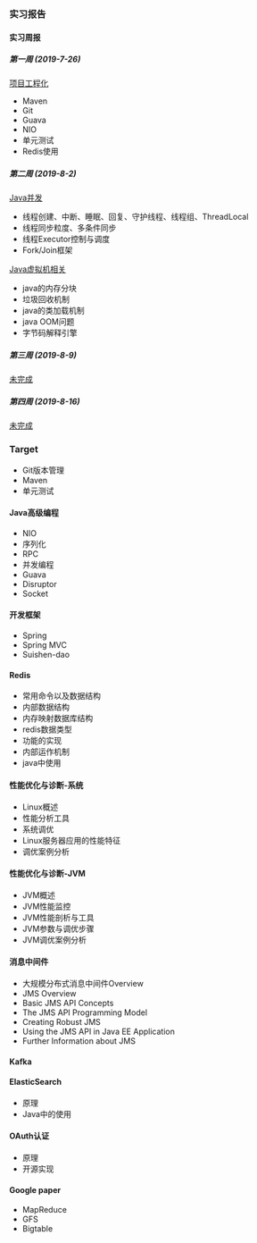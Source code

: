 ### 实习报告

#### 实习周报

##### 第一周 (2019-7-26)

[项目工程化](https://sunxiaohang.github.io/2019/07/26/实习周报.html)

- Maven
- Git
- Guava
- NIO
- 单元测试
- Redis使用

##### 第二周 (2019-8-2)

[Java并发](https://sunxiaohang.github.io/2019/08/02/JavaConcurrenceCookBook.html)

- 线程创建、中断、睡眠、回复、守护线程、线程组、ThreadLocal
- 线程同步粒度、多条件同步
- 线程Executor控制与调度
- Fork/Join框架

[Java虚拟机相关](https://sunxiaohang.github.io/2019/08/02/深入理解java虚拟机.html)

- java的内存分块
- 垃圾回收机制
- java的类加载机制
- java OOM问题
- 字节码解释引擎

##### 第三周 (2019-8-9)

[未完成](https://github.com/sunxiaohang/weliinternship)


##### 第四周 (2019-8-16)

[未完成](https://github.com/sunxiaohang/weliinternship)


### Target

- Git版本管理 
- Maven
- 单元测试

#### Java高级编程
- NIO
- 序列化
- RPC
- 并发编程
- Guava
- Disruptor
- Socket

#### 开发框架
- Spring
- Spring MVC
- Suishen-dao

#### Redis

- 常用命令以及数据结构
- 内部数据结构
- 内存映射数据库结构
- redis数据类型
- 功能的实现
- 内部运作机制
- java中使用

#### 性能优化与诊断-系统

- Linux概述
- 性能分析工具
- 系统调优
- Linux服务器应用的性能特征
- 调优案例分析

#### 性能优化与诊断-JVM

- JVM概述
- JVM性能监控
- JVM性能剖析与工具
- JVM参数与调优步骤
- JVM调优案例分析

#### 消息中间件

- 大规模分布式消息中间件Overview
- JMS Overview
- Basic JMS API Concepts
- The JMS API Programming Model
- Creating Robust JMS
- Using the JMS API in Java EE Application
- Further Information about JMS

#### Kafka

#### ElasticSearch

- 原理
- Java中的使用

#### OAuth认证

- 原理
- 开源实现

#### Google paper

- MapReduce
- GFS
- Bigtable

